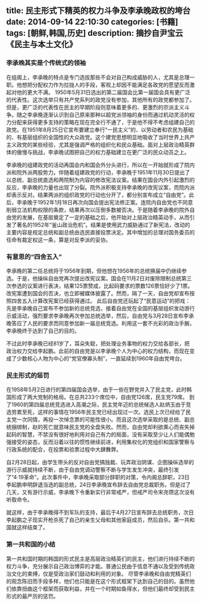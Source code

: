 title: 民主形式下精英的权力斗争及李承晚政权的垮台
date: 2014-09-14 22:10:30
categories: [书籍]
tags: [朝鲜,韩国,历史]
description: 摘抄自尹宝云《民主与本土文化》
---
### 李承晚其实是个传统式的领袖
在组阁上，李承晚的特点是专门选拔那些不会对自己构成威胁的人，尤其是总理一职。他想把分配权力作为拉拢人的手段，客观上却因不能满足各政党的愿望反而激起对他的更大不满。
1950年5月31日选出的第二届国会比第一届国会具有更广泛的代表性。这次选举只有共产党系列的政党没有参加，其他所有的政党都参加了。但是，更广泛的代表性在民主的早期阶段则意味着更多的、更激烈的宗派主义斗争。随之李承晚逐渐认识到自己原来那种以超党派领袖的身份而通过机动灵活的权力分配来获得更多支持的策略在现在完全行不通了，于是他不得不考虑组建自己的政党。<!--more-->在1951年8月25日它宣布要建立奉行“一民主义”的、以劳动者和农民为基础的、有基层组织的全国性的大众政党。这个建党思想明显地吸收了当时世界上共产主义政党的某些经验，尤其是强调严格的组织化和民众基础。面对上层政治精英群体的傲慢与挑战，李承晚试图把自己的权力基础建立在更广泛的民众动员之上。

李承晚的组建政党的活动再国会内和国会外分头进行，所以在一开始就形成了院内派和院外派两股势力。伴随着组建政党的行动，李承晚于1951年11月30日提出了以总统、副总统直选和两院制为内容的修改宪法议案。结果在国会内外引起激烈的反应，李承晚的力量也出现了分裂。院外派积极支持李承晚的改宪议案，而院内派却表示反对。结果两派的组织政党的行动也分开了，都分别宣布成立“自由党”。此后，李承晚于1952年1月18日再次向国会提出宪法修正案。连院内自由党也不同意削弱立法机构权限的条款，结果再次以压倒多数被否决。于是随着李承晚的院外自由党的发展，在基层奠定了一定的基础之后，他开始对上层政治精英动手，从而引发了著名的1952年“釜山政治危机”。结果是使用武力威胁通过了新宪法，改动的主要内容是规定总统和副总统由选民直接投票决定。其中增加的总理对国务委员的任命有裁定权这一条，算是对反李派的妥协。

### 有意思的“四舍五入”
李承晚的第二任总统将于1956年到期，但他想在1956年的总统换届中仍继续参选。于是，他操纵自由党再次提出改宪议案。国会在11月2日对废除限制总统第三次参选的议案进行表决，结果125票赞成，比起码要求的票数126票恰好少了1票。改宪案遭到国会的否决，也立即被媒体披露了。然而，隔了一天，自由党却宣布按照四舍五入计算改宪案已经获得通过。
此后自由党还玩起了“民意运动”的把戏：先是李承晚自己宣布不参加新的总统竞选，接着自由党在全国的基层组织发动游行示威活动，强烈要求李承晚再次参加总统选举，然后，自由党与3月28日宣布李承晚答应了人民的要求而同意参加新一届总统竞选。利用这一套不光彩的政治手腕，李承晚终于达到了自己的目的。

不过此时李承晚已经81岁了，耳朵失聪，把处理业务事物的权力交给各部长，把政治权力交给李起鹏。此前的自由党是以李承晚个人为中心的权力结构，而现在变成了少数核心人物为中心的“党官僚寡头制”，一直延续到1960年自由党垮台。

### 民主形式的惩罚
在1958年5月2日进行的第四届国会选举，由于一些在野党并入了民主党，此时韩国形成了两大党制的格局。在总共233个席位中，自由党126席，民主党79席。
到了1960的第四届总统竞选进入高潮之际，民主党年迈的总统候选人赵炳玉由于竞选劳累至死，这样的事情在1956年民主党已经出现过一次。选民上次已经给了民主党一次同情，再投一次悼念票的可能性很小。而且这次选举采取的是总统、副总统捆绑制，赵的死亡就意味民主党的全盘失败。然而，自由党却利欲熏心而丧失掉起码的智慧，不禁没有很好地利用对自己有力的局面，没有采取至少让人们能偶勉强接受的姿态，反而沿着以往的惯性继续前进，利用集权化的党组织和国家警察与行政系统的配合，在投票和验票过程中大肆舞弊。

自2月28日起，由学生带头的反对自由党搞独裁、玩弄政治阴谋、企图操纵选举的游行示威就持续不断，由于自由党调动警察不断与学生发生冲突，最终引发了“4·19革命”。此次事件中，李承晚采取部分辞职的对策，令内阁总辞职，23日李起鹏申明辞退当选的副总统，24日李承晚宣布辞去自由党总裁职务。但是过了几天，又有游行示威，李承晚下令重新实行非常戒严，但戒严司令宋尧瓒这次没有听取命令。

就这样，由于李承晚得不到军队的支持，最后于4月27日宣布辞去总统职务，次日李起鹏之子现实开枪杀死了自己的亲生父母和其他家庭成员，然后自杀。第一共和国就这样结束了。

### 第一共和国的小结
第一共和国时期的韩国的形式民主是高层政治精英们的民主，他们进行持续不断的权力斗争，充分展示自己政治博弈的才能。普通公民由于信息不通以及受到传统政治文化的束缚，仅是受政治家们鼓动和利用的对象。
尽管李承晚和自由党精英们的观念陈旧而手段多样，他们也只能是在这个形式框架下达到自己的目的。虽然他们依靠扭曲这个框架而获取利益，并在一个时期如鱼得水，但他们最终却受到民主形式的最严厉的惩罚。
























